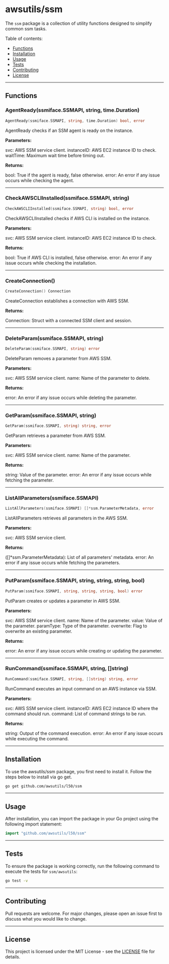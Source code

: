 # awsutils/ssm

The `ssm` package is a collection of utility functions
designed to simplify common ssm tasks.

Table of contents:

- [Functions](#functions)
- [Installation](#installation)
- [Usage](#usage)
- [Tests](#tests)
- [Contributing](#contributing)
- [License](#license)

---

## Functions

### AgentReady(ssmiface.SSMAPI, string, time.Duration)

```go
AgentReady(ssmiface.SSMAPI, string, time.Duration) bool, error
```

AgentReady checks if an SSM agent is ready on the instance.

**Parameters:**

svc: AWS SSM service client.
instanceID: AWS EC2 instance ID to check.
waitTime: Maximum wait time before timing out.

**Returns:**

bool: True if the agent is ready, false otherwise.
error: An error if any issue occurs while checking the agent.

---

### CheckAWSCLIInstalled(ssmiface.SSMAPI, string)

```go
CheckAWSCLIInstalled(ssmiface.SSMAPI, string) bool, error
```

CheckAWSCLIInstalled checks if AWS CLI is installed on the instance.

**Parameters:**

svc: AWS SSM service client.
instanceID: AWS EC2 instance ID to check.

**Returns:**

bool: True if AWS CLI is installed, false otherwise.
error: An error if any issue occurs while checking the installation.

---

### CreateConnection()

```go
CreateConnection() Connection
```

CreateConnection establishes a connection with AWS SSM.

**Returns:**

Connection: Struct with a connected SSM client and session.

---

### DeleteParam(ssmiface.SSMAPI, string)

```go
DeleteParam(ssmiface.SSMAPI, string) error
```

DeleteParam removes a parameter from AWS SSM.

**Parameters:**

svc: AWS SSM service client.
name: Name of the parameter to delete.

**Returns:**

error: An error if any issue occurs while deleting the parameter.

---

### GetParam(ssmiface.SSMAPI, string)

```go
GetParam(ssmiface.SSMAPI, string) string, error
```

GetParam retrieves a parameter from AWS SSM.

**Parameters:**

svc: AWS SSM service client.
name: Name of the parameter.

**Returns:**

string: Value of the parameter.
error: An error if any issue occurs while fetching the parameter.

---

### ListAllParameters(ssmiface.SSMAPI)

```go
ListAllParameters(ssmiface.SSMAPI) []*ssm.ParameterMetadata, error
```

ListAllParameters retrieves all parameters in the AWS SSM.

**Parameters:**

svc: AWS SSM service client.

**Returns:**

([]*ssm.ParameterMetadata): List of all parameters' metadata.
error: An error if any issue occurs while fetching the parameters.

---

### PutParam(ssmiface.SSMAPI, string, string, string, bool)

```go
PutParam(ssmiface.SSMAPI, string, string, string, bool) error
```

PutParam creates or updates a parameter in AWS SSM.

**Parameters:**

svc: AWS SSM service client.
name: Name of the parameter.
value: Value of the parameter.
paramType: Type of the parameter.
overwrite: Flag to overwrite an existing parameter.

**Returns:**

error: An error if any issue occurs while creating or updating the parameter.

---

### RunCommand(ssmiface.SSMAPI, string, []string)

```go
RunCommand(ssmiface.SSMAPI, string, []string) string, error
```

RunCommand executes an input command on an AWS instance via SSM.

**Parameters:**

svc: AWS SSM service client.
instanceID: AWS EC2 instance ID where the command should run.
command: List of command strings to be run.

**Returns:**

string: Output of the command execution.
error: An error if any issue occurs while executing the command.

---

## Installation

To use the awsutils/ssm package, you first need to install it.
Follow the steps below to install via go get.

```bash
go get github.com/awsutils/l50/ssm
```

---

## Usage

After installation, you can import the package in your Go project
using the following import statement:

```go
import "github.com/awsutils/l50/ssm"
```

---

## Tests

To ensure the package is working correctly, run the following
command to execute the tests for `ssm/awsutils`:

```bash
go test -v
```

---

## Contributing

Pull requests are welcome. For major changes,
please open an issue first to discuss what
you would like to change.

---

## License

This project is licensed under the MIT
License - see the [LICENSE](../LICENSE)
file for details.
